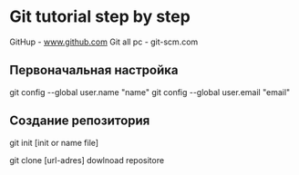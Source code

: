# Git tutorial step by step

GitHup   - www.github.com
Git all pc  - git-scm.com

## Первоначальная настройка

git config --global user.name "name"
git config --global user.email "email"

## Создание репозитория

git init [init or name file]

git clone [url-adres] dowlnoad repositore